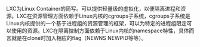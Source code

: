   LXC为Linux Container的简写。可以提供轻量级的虚拟化，以便隔离进程和资源。LXC在资源管理方面依赖于Linux内核的cgroups子系统，cgroups子系统是Linux内核提供的一个基于进程组的资源管理的框架，可以为特定的进程组限定可以使用的资源。LXC在隔离控制方面依赖于Linux内核的namespace特性，具体而言就是在clone时加入相应的flag（NEWNS NEWPID等等）。